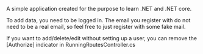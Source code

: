 A simple application created for the purpose to learn .NET and .NET core.

To add data, you need to be logged in.
The email you register with do not need to be a real email, so feel free to just register with some fake mail.

If you want to add/delete/edit without setting up a user, you can remove the [Authorize] indicator in RunningRoutesController.cs